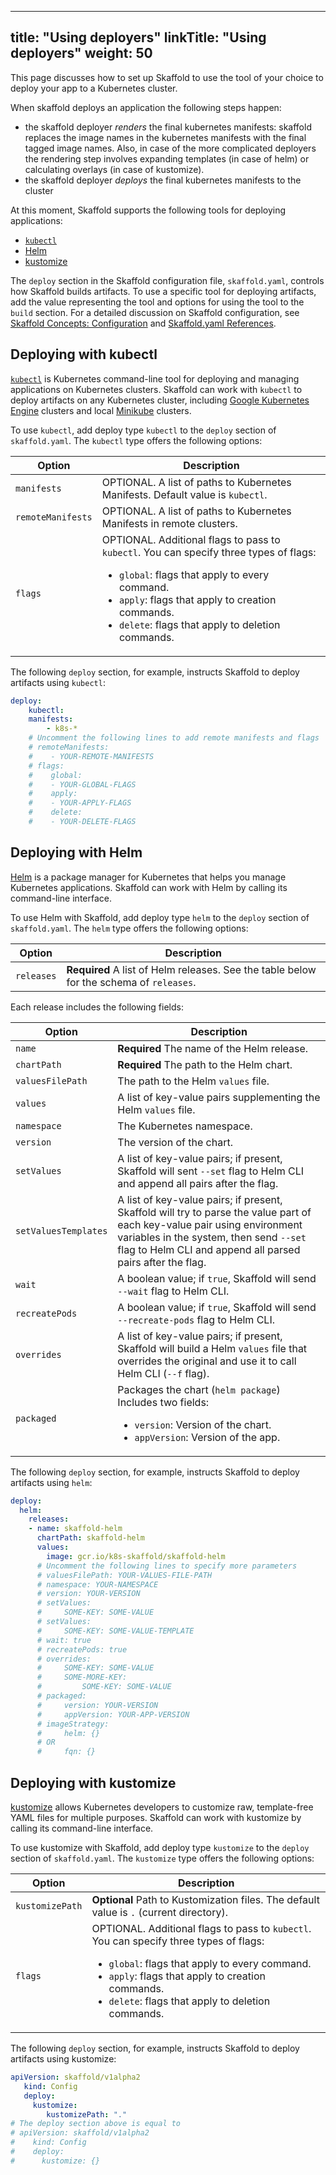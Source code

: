 
---
title: "Using deployers"
linkTitle: "Using deployers"
weight: 50
---

This page discusses how to set up Skaffold to use the tool of your choice
to deploy your app to a Kubernetes cluster.

When skaffold deploys an application the following steps happen: 

* the skaffold deployer _renders_ the final kubernetes manifests: skaffold replaces the image names in the kubernetes manifests with the final tagged image names. 
Also, in case of the more complicated deployers the rendering step involves expanding templates (in case of helm) or calculating overlays (in case of kustomize). 
* the skaffold deployer _deploys_ the final kubernetes manifests to the cluster

At this moment, Skaffold supports the following tools for deploying applications:

* [`kubectl`](#deploying-with-kubectl) 
* [Helm](#deploying-with-helm) 
* [kustomize](#deploying-with-kustomize)

The `deploy` section in the Skaffold configuration file, `skaffold.yaml`,
controls how Skaffold builds artifacts. To use a specific tool for deploying
artifacts, add the value representing the tool and options for using the tool
to the `build` section. For a detailed discussion on Skaffold configuration,
see [Skaffold Concepts: Configuration](/docs/concepts/#configuration) and
[Skaffold.yaml References](/docs/references/config).

## Deploying with kubectl

[`kubectl`](https://kubernetes.io/docs/tasks/tools/install-kubectl/) is 
Kubernetes command-line tool for deploying and managing
applications on Kubernetes clusters. Skaffold can work with `kubectl` to
deploy artifacts on any Kubernetes cluster, including
[Google Kubernetes Engine](https://cloud.google.com/kubernetes-engine)
clusters and local [Minikube](https://github.com/kubernetes/minikube) clusters.

To use `kubectl`, add deploy type `kubectl` to the `deploy` section of
`skaffold.yaml`. The `kubectl` type offers the following options:

|Option|Description|
|----|----|
|`manifests`| OPTIONAL. A list of paths to Kubernetes Manifests. Default value is `kubectl`.|
|`remoteManifests`|OPTIONAL. A list of paths to Kubernetes Manifests in remote clusters.|
|`flags`| OPTIONAL. Additional flags to pass to `kubectl`. You can specify three types of flags: <ul> <li>`global`: flags that apply to every command.</li> <li>`apply`: flags that apply to creation commands.</li> <li>`delete`: flags that apply to deletion commands.</li><ul>|

The following `deploy` section, for example, instructs Skaffold to deploy
artifacts using `kubectl`:

```yaml
deploy:
    kubectl:
    manifests:
        - k8s-*
    # Uncomment the following lines to add remote manifests and flags
    # remoteManifests:
    #    - YOUR-REMOTE-MANIFESTS
    # flags:
    #    global:
    #    - YOUR-GLOBAL-FLAGS
    #    apply:
    #    - YOUR-APPLY-FLAGS
    #    delete:
    #    - YOUR-DELETE-FLAGS
```

## Deploying with Helm

[Helm](https://helm.sh/) is a package manager for Kubernetes that helps you
manage Kubernetes applications. Skaffold can work with Helm by calling its
command-line interface.

To use Helm with Skaffold, add deploy type `helm` to the `deploy` section
of `skaffold.yaml`. The `helm` type offers the following options:

|Option|Description|
|----|----|
|`releases`|<b>Required</b> A list of Helm releases. See the table below for the schema of `releases`.|

Each release includes the following fields:

|Option|Description|
|----|----|
|`name`| <b>Required</b> The name of the Helm release.|
|`chartPath`|<b>Required</b> The path to the Helm chart.|
|`valuesFilePath`| The path to the Helm `values` file.|
|`values`| A list of key-value pairs supplementing the Helm `values` file.|
|`namespace`| The Kubernetes namespace.|
|`version`| The version of the chart.|
|`setValues`| A list of key-value pairs; if present, Skaffold will sent `--set` flag to Helm CLI and append all pairs after the flag.|
|`setValuesTemplates`| A list of key-value pairs; if present, Skaffold will try to parse the value part of each key-value pair using environment variables in the system, then send `--set` flag to Helm CLI and append all parsed pairs after the flag.|
|`wait`| A boolean value; if `true`, Skaffold will send `--wait` flag to Helm CLI.|
|`recreatePods`| A boolean value; if `true`, Skaffold will send `--recreate-pods` flag to Helm CLI.|
|`overrides`| A list of key-value pairs; if present, Skaffold will build a Helm `values` file that overrides the original and use it to call Helm CLI (`--f` flag).|
|`packaged`|Packages the chart (`helm package`) Includes two fields: <ul> <li>`version`: Version of the chart.</li> <li>`appVersion`: Version of the app.</li> </ul>| |`imageStrategy`|Add image configurations to the Helm `values` file. Includes one of the two following fields: <ul> <li> `fqn`: The image configuration uses the syntax `IMAGE-NAME=IMAGE-REPOSITORY:IMAGE-TAG`. </li> <li>`helm`: The image configuration uses the syntax `IMAGE-NAME.repository=IMAGE-REPOSITORY, IMAGE-NAME.tag=IMAGE-TAG`.</li> </ul> |

The following `deploy` section, for example, instructs Skaffold to deploy
artifacts using `helm`:

```yaml
deploy:
  helm:
    releases:
    - name: skaffold-helm
      chartPath: skaffold-helm
      values:
        image: gcr.io/k8s-skaffold/skaffold-helm
      # Uncomment the following lines to specify more parameters
      # valuesFilePath: YOUR-VALUES-FILE-PATH
      # namespace: YOUR-NAMESPACE
      # version: YOUR-VERSION
      # setValues:
      #     SOME-KEY: SOME-VALUE
      # setValues:
      #     SOME-KEY: SOME-VALUE-TEMPLATE
      # wait: true
      # recreatePods: true
      # overrides:
      #     SOME-KEY: SOME-VALUE
      #     SOME-MORE-KEY:
      #         SOME-KEY: SOME-VALUE
      # packaged:
      #     version: YOUR-VERSION
      #     appVersion: YOUR-APP-VERSION
      # imageStrategy:
      #     helm: {}
      # OR
      #     fqn: {}
```

## Deploying with kustomize

[kustomize](https://github.com/kubernetes-sigs/kustomize) allows Kubernetes
developers to customize raw, template-free YAML files for multiple purposes.
Skaffold can work with kustomize by calling its command-line interface.

To use kustomize with Skaffold, add deploy type `kustomize` to the `deploy`
section of `skaffold.yaml`. The `kustomize` type offers the following options:

|Option|Description|
|----|----|
|`kustomizePath`| <b>Optional</b> Path to Kustomization files. The default value is `.` (current directory).|
|`flags`| OPTIONAL. Additional flags to pass to `kubectl`. You can specify three types of flags: <ul> <li>`global`: flags that apply to every command.</li> <li>`apply`: flags that apply to creation commands.</li> <li>`delete`: flags that apply to deletion commands.</li> <ul> |

The following `deploy` section, for example, instructs Skaffold to deploy
artifacts using kustomize:

```yaml
apiVersion: skaffold/v1alpha2
   kind: Config
   deploy:
     kustomize:
        kustomizePath: "."
# The deploy section above is equal to
# apiVersion: skaffold/v1alpha2
#    kind: Config
#    deploy:
#      kustomize: {}
```
